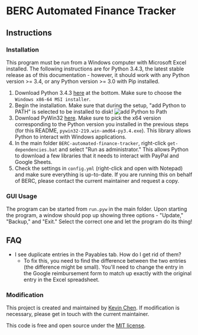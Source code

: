 BERC Automated Finance Tracker
==============================

## Instructions

### Installation

This program must be run from a Windows computer with Microsoft Excel 
installed. The following instructions are for Python 3.4.3, the latest stable
release as of this documentation - however, it should work with any Python
version >= 3.4, or any Python version >= 3.0 with Pip installed.

1. Download Python 3.4.3 [here](https://www.python.org/downloads/release/python-343/) at the bottom. Make sure to choose the `Windows x86-64 MSI installer`.
2. Begin the installation. Make sure that during the setup, "add Python to PATH" is selected to be installed to disk!
![add Python to Path](http://i.imgur.com/m4zyF7v.png)
3. Download PyWin32 [here](http://sourceforge.net/projects/pywin32/files/pywin32/Build%20219/). Make sure to pick the x64 version corresponding to the Python version you installed in the previous steps (for this README, `pywin32-219.win-amd64-py3.4.exe`). This library allows Python to interact with Windows applications.
4. In the main folder `BERC-automated-finance-tracker`, right-click `get-dependencies.bat` and select "Run as administrator." This allows Python to download a few libraries that it needs to interact with PayPal and Google Sheets.
5. Check the settings in `config.yml` (right-click and open with Notepad) and make sure everything is up-to-date. If you are running this on behalf of BERC, please contact the current maintainer and request a copy.

### GUI Usage

The program can be started from `run.pyw` in the main folder. Upon starting the program, a window should pop up showing three options - "Update," "Backup," and "Exit." Select the correct one and let the program do its thing!


## FAQ

* I see duplicate entries in the Payables tab. How do I get rid of them?
    * To fix this, you need to find the difference between the two entries (the difference might be small). You'll need to change the entry in the Google reimbursement form to match up exactly with the original entry in the Excel spreadsheet.

### Modification

This project is created and maintained by [Kevin Chen](https://github.com/kvchen). If modification is necessary, please get in touch with the current maintainer.

This code is free and open source under the [MIT license](https://raw.githubusercontent.com/kvchen/BERC-automated-finance-tracker/master/LICENSE).


